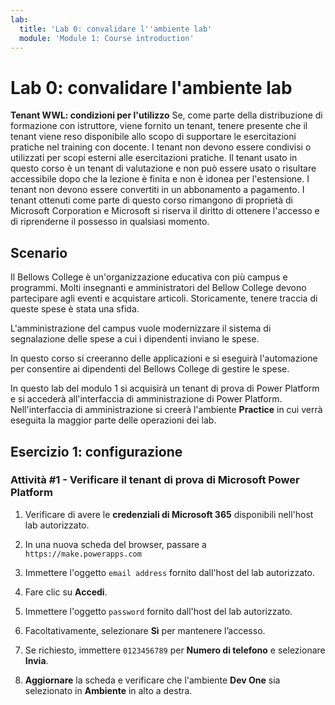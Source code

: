 ```yaml
---
lab:
  title: 'Lab 0: convalidare l''ambiente lab'
  module: 'Module 1: Course introduction'
---
```


# Lab 0: convalidare l'ambiente lab

**Tenant WWL: condizioni per l'utilizzo** Se, come parte della distribuzione di formazione con istruttore, viene fornito un tenant, tenere presente che il tenant viene reso disponibile allo scopo di supportare le esercitazioni pratiche nel training con docente. I tenant non devono essere condivisi o utilizzati per scopi esterni alle esercitazioni pratiche. Il tenant usato in questo corso è un tenant di valutazione e non può essere usato o risultare accessibile dopo che la lezione è finita e non è idonea per l'estensione. I tenant non devono essere convertiti in un abbonamento a pagamento. I tenant ottenuti come parte di questo corso rimangono di proprietà di Microsoft Corporation e Microsoft si riserva il diritto di ottenere l'accesso e di riprenderne il possesso in qualsiasi momento. 

## Scenario

Il Bellows College è un'organizzazione educativa con più campus e programmi. Molti insegnanti e amministratori del Bellow College devono partecipare agli eventi e acquistare articoli. Storicamente, tenere traccia di queste spese è stata una sfida.

L'amministrazione del campus vuole modernizzare il sistema di segnalazione delle spese a cui i dipendenti inviano le spese. 

In questo corso si creeranno delle applicazioni e si eseguirà l'automazione per consentire ai dipendenti del Bellows College di gestire le spese.

In questo lab del modulo 1 si acquisirà un tenant di prova di Power Platform e si accederà all'interfaccia di amministrazione di Power Platform. Nell'interfaccia di amministrazione si creerà l'ambiente **Practice** in cui verrà eseguita la maggior parte delle operazioni dei lab.


## Esercizio 1: configurazione

### Attività #1 - Verificare il tenant di prova di Microsoft Power Platform

1.  Verificare di avere le **credenziali di Microsoft 365** disponibili nell'host lab autorizzato. 

2.  In una nuova scheda del browser, passare a `https://make.powerapps.com`

3.  Immettere l'oggetto `email address` fornito dall'host del lab autorizzato. 

4.  Fare clic su **Accedi**. 

5.  Immettere l'oggetto `password` fornito dall'host del lab autorizzato. 

6.  Facoltativamente, selezionare **Sì** per mantenere l’accesso.

7.  Se richiesto, immettere `0123456789` per **Numero di telefono** e selezionare **Invia**.

8.  **Aggiornare** la scheda e verificare che l'ambiente **Dev One** sia selezionato in **Ambiente** in alto a destra. 

